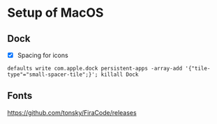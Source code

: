 # Setup of MacOS

## Dock

- [x] Spacing for icons

```shell
defaults write com.apple.dock persistent-apps -array-add '{"tile-type"="small-spacer-tile";}'; killall Dock
```

## Fonts

https://github.com/tonsky/FiraCode/releases
